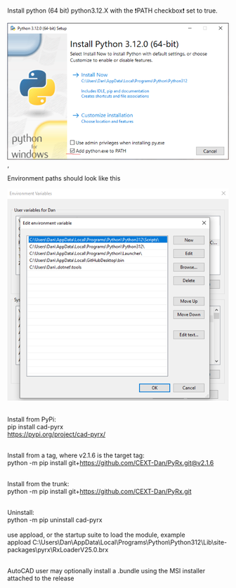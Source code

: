 Install python (64 bit) python3.12.X with the :exclamation:PATH checkbox:exclamation: set to true.

![Python install](https://github.com/CEXT-Dan/PyRx/blob/main/GitResources/images/pyinstall.png), 

Environment paths should look like this

![Environment](https://github.com/CEXT-Dan/PyRx/blob/main/GitResources/images/env.png)

<br>Install from PyPi: <br>
pip install cad-pyrx<br>
https://pypi.org/project/cad-pyrx/<br>

<br>Install from a tag, where v2.1.6 is the target tag: <br>
python -m pip install git+https://github.com/CEXT-Dan/PyRx.git@v2.1.6<br>

<br>Install from the trunk: <br>
python -m pip install git+https://github.com/CEXT-Dan/PyRx.git<br>

<br>Uninstall: <br>
python -m pip uninstall cad-pyrx<br>
<br>
use appload, or the startup suite to load the module, example<br>
appload C:\Users\Dan\AppData\Local\Programs\Python\Python312\Lib\site-packages\pyrx\RxLoaderV25.0.brx

<br>
AutoCAD user may optionally install a .bundle using the MSI installer attached to the release
